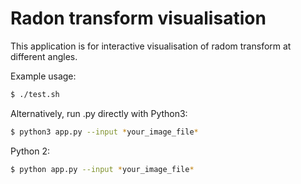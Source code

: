 # Radon transform visualisation

This application is for interactive visualisation of radom transform at different angles.

Example usage:  

```sh
$ ./test.sh
```

Alternatively, run .py directly with Python3:

```sh
$ python3 app.py --input *your_image_file*
```

Python 2:

```sh
$ python app.py --input *your_image_file*
```
